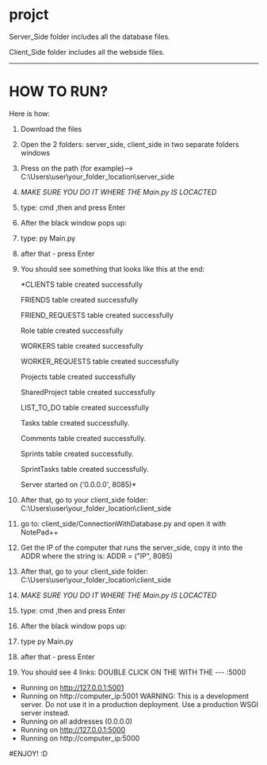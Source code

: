 # projct

Server_Side folder includes all the database files.

Client_Side folder includes all the webside files.


-----------------
# HOW TO RUN?
Here is how:
  1. Download the files
  2. Open the 2 folders: server_side, client_side in two separate folders windows
  3. Press on the path (for example)-->  C:\Users\user\your_folder_location\server_side
  4. *MAKE SURE YOU DO IT WHERE THE Main.py IS LOCACTED*
  5. type: cmd ,then and press Enter
  6. After the black window pops up:
  7. type: py Main.py
  8. after that - press Enter
  9. You should see something that looks like this at the end:

     *CLIENTS table created successfully

     FRIENDS table created successfully

     FRIEND_REQUESTS table created successfully

     Role table created successfully

     WORKERS table created successfully

     WORKER_REQUESTS table created successfully

     Projects table created successfully

     SharedProject table created successfully

     LIST_TO_DO table created successfully

     Tasks table created successfully.

     Comments table created successfully.

     Sprints table created successfully.

     SprintTasks table created successfully.

     Server started on ('0.0.0.0', 8085)*
  11. After that, go to your client_side folder: C:\Users\user\your_folder_location\client_side
  12. go to: client_side/ConnectionWithDatabase.py and open it with NotePad++
  13. Get the IP of the computer that runs the server_side, copy it into the ADDR where the string is:  ADDR = ("IP", 8085)
  14. After that, go to your client_side folder: C:\Users\user\your_folder_location\client_side
  15. *MAKE SURE YOU DO IT WHERE THE Main.py IS LOCACTED*
  16. type: cmd ,then and press Enter
  17. After the black window pops up:
  18. type py Main.py
  19. after that - press Enter
  20. You should see 4 links: DOUBLE CLICK ON THE WITH THE  --- :5000
  * Running on http://127.0.0.1:5001
 * Running on http://computer_ip:5001
WARNING: This is a development server. Do not use it in a production deployment. Use a production WSGI server instead.
 * Running on all addresses (0.0.0.0)
 * Running on http://127.0.0.1:5000
 * Running on http://computer_ip:5000 

#ENJOY! :D
